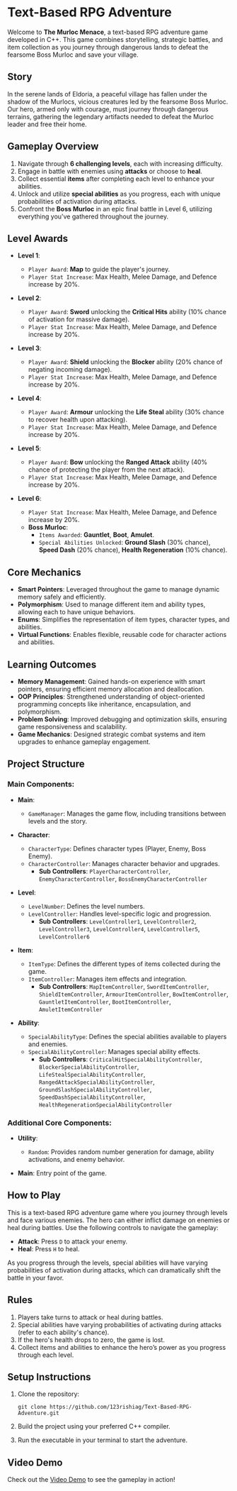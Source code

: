 # Text-Based RPG Adventure

Welcome to **The Murloc Menace**, a text-based RPG adventure game developed in C++. This game combines storytelling, strategic battles, and item collection as you journey through dangerous lands to defeat the fearsome Boss Murloc and save your village.

## Story

In the serene lands of Eldoria, a peaceful village has fallen under the shadow of the Murlocs, vicious creatures led by the fearsome Boss Murloc. Our hero, armed only with courage, must journey through dangerous terrains, gathering the legendary artifacts needed to defeat the Murloc leader and free their home.

## Gameplay Overview

1. Navigate through **6 challenging levels**, each with increasing difficulty.
2. Engage in battle with enemies using **attacks** or choose to **heal**.
3. Collect essential **items** after completing each level to enhance your abilities.
4. Unlock and utilize **special abilities** as you progress, each with unique probabilities of activation during attacks.
5. Confront the **Boss Murloc** in an epic final battle in Level 6, utilizing everything you've gathered throughout the journey.

## Level Awards

- **Level 1**:
  - `Player Award`: **Map** to guide the player's journey.
  - `Player Stat Increase`: Max Health, Melee Damage, and Defence increase by 20%.

- **Level 2**:
  - `Player Award`: **Sword** unlocking the **Critical Hits** ability (10% chance of activation for massive damage).
  - `Player Stat Increase`: Max Health, Melee Damage, and Defence increase by 20%.

- **Level 3**:
  - `Player Award`: **Shield** unlocking the **Blocker** ability (20% chance of negating incoming damage).
  - `Player Stat Increase`: Max Health, Melee Damage, and Defence increase by 20%.

- **Level 4**:
  - `Player Award`: **Armour** unlocking the **Life Steal** ability (30% chance to recover health upon attacking).
  - `Player Stat Increase`: Max Health, Melee Damage, and Defence increase by 20%.

- **Level 5**:
  - `Player Award`: **Bow** unlocking the **Ranged Attack** ability (40% chance of protecting the player from the next attack).
  - `Player Stat Increase`: Max Health, Melee Damage, and Defence increase by 20%.

- **Level 6**:
  - `Player Stat Increase`: Max Health, Melee Damage, and Defence increase by 20%.
  - **Boss Murloc**:
    - `Items Awarded`: **Gauntlet**, **Boot**, **Amulet**.
    - `Special Abilities Unlocked`: **Ground Slash** (30% chance), **Speed Dash** (20% chance), **Health Regeneration** (10% chance).

## Core Mechanics

- **Smart Pointers**: Leveraged throughout the game to manage dynamic memory safely and efficiently.
- **Polymorphism**: Used to manage different item and ability types, allowing each to have unique behaviors.
- **Enums**: Simplifies the representation of item types, character types, and abilities.
- **Virtual Functions**: Enables flexible, reusable code for character actions and abilities.

## Learning Outcomes

- **Memory Management**: Gained hands-on experience with smart pointers, ensuring efficient memory allocation and deallocation.
- **OOP Principles**: Strengthened understanding of object-oriented programming concepts like inheritance, encapsulation, and polymorphism.
- **Problem Solving**: Improved debugging and optimization skills, ensuring game responsiveness and scalability.
- **Game Mechanics**: Designed strategic combat systems and item upgrades to enhance gameplay engagement.

## Project Structure

### Main Components:

- **Main**:
  - `GameManager`: Manages the game flow, including transitions between levels and the story.
  
- **Character**:
  - `CharacterType`: Defines character types (Player, Enemy, Boss Enemy).
  - `CharacterController`: Manages character behavior and upgrades.
    - **Sub Controllers**: `PlayerCharacterController`, `EnemyCharacterController`, `BossEnemyCharacterController`

- **Level**:
  - `LevelNumber`: Defines the level numbers.
  - `LevelController`: Handles level-specific logic and progression.
    - **Sub Controllers**: `LevelController1`, `LevelController2`, `LevelController3`, `LevelController4`, `LevelController5`, `LevelController6`

- **Item**:
  - `ItemType`: Defines the different types of items collected during the game.
  - `ItemController`: Manages item effects and integration.
    - **Sub Controllers**: `MapItemController`, `SwordItemController`, `ShieldItemController`, `ArmourItemController`, `BowItemController`, `GauntletItemController`, `BootItemController`, `AmuletItemController`

- **Ability**:
  - `SpecialAbilityType`: Defines the special abilities available to players and enemies.
  - `SpecialAbilityController`: Manages special ability effects.
    - **Sub Controllers**: `CriticalHitSpecialAbilityController`, `BlockerSpecialAbilityController`, `LifeStealSpecialAbilityController`, `RangedAttackSpecialAbilityController`, `GroundSlashSpecialAbilityController`, `SpeedDashSpecialAbilityController`, `HealthRegenerationSpecialAbilityController`

### Additional Core Components:

- **Utility**:
  - `Random`: Provides random number generation for damage, ability activations, and enemy behavior.

- **Main**: Entry point of the game.

## How to Play

This is a text-based RPG adventure game where you journey through levels and face various enemies. The hero can either inflict damage on enemies or heal during battles. Use the following controls to navigate the gameplay:

- **Attack**: Press `D` to attack your enemy.
- **Heal**: Press `H` to heal.

As you progress through the levels, special abilities will have varying probabilities of activation during attacks, which can dramatically shift the battle in your favor.

## Rules

1. Players take turns to attack or heal during battles.
2. Special abilities have varying probabilities of activating during attacks (refer to each ability's chance).
3. If the hero's health drops to zero, the game is lost.
4. Collect items and abilities to enhance the hero’s power as you progress through each level.

## Setup Instructions

1. Clone the repository:
   ```
   git clone https://github.com/123rishiag/Text-Based-RPG-Adventure.git
   ```

2. Build the project using your preferred C++ compiler.

3. Run the executable in your terminal to start the adventure.

## Video Demo

Check out the [Video Demo](https://www.loom.com/share/a3d0f60d80da4f4b8fa14776b25d4342?sid=ba426849-9fd0-427c-be8a-e812dce3edc8) to see the gameplay in action!